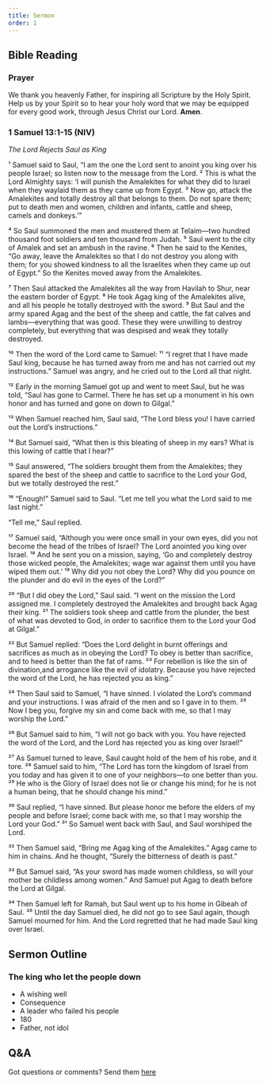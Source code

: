 ```yaml
---
title: Sermon 
order: 1
---
```


## Bible Reading

### Prayer
We thank you heavenly Father, for inspiring all Scripture by the Holy Spirit. Help us by your Spirit so to hear your holy word that we may be equipped for every good work, through Jesus Christ our Lord. **Amen**.

### 1 Samuel 13:1-15 (NIV)
_The Lord Rejects Saul as King_

¹ Samuel said to Saul, “I am the one the Lord sent to anoint you king over his people Israel; so listen now to the message from the Lord. ² This is what the Lord Almighty says: ‘I will punish the Amalekites for what they did to Israel when they waylaid them as they came up from Egypt. ³ Now go, attack the Amalekites and totally destroy all that belongs to them. Do not spare them; put to death men and women, children and infants, cattle and sheep, camels and donkeys.’”

⁴ So Saul summoned the men and mustered them at Telaim—two hundred thousand foot soldiers and ten thousand from Judah. ⁵ Saul went to the city of Amalek and set an ambush in the ravine. ⁶ Then he said to the Kenites, “Go away, leave the Amalekites so that I do not destroy you along with them; for you showed kindness to all the Israelites when they came up out of Egypt.” So the Kenites moved away from the Amalekites.

⁷ Then Saul attacked the Amalekites all the way from Havilah to Shur, near the eastern border of Egypt. ⁸ He took Agag king of the Amalekites alive, and all his people he totally destroyed with the sword. ⁹ But Saul and the army spared Agag and the best of the sheep and cattle, the fat calves and lambs—everything that was good. These they were unwilling to destroy completely, but everything that was despised and weak they totally destroyed.

¹⁰ Then the word of the Lord came to Samuel: ¹¹ “I regret that I have made Saul king, because he has turned away from me and has not carried out my instructions.” Samuel was angry, and he cried out to the Lord all that night.

¹² Early in the morning Samuel got up and went to meet Saul, but he was told, “Saul has gone to Carmel. There he has set up a monument in his own honor and has turned and gone on down to Gilgal.”

¹³ When Samuel reached him, Saul said, “The Lord bless you! I have carried out the Lord’s instructions.”

¹⁴ But Samuel said, “What then is this bleating of sheep in my ears? What is this lowing of cattle that I hear?”

¹⁵ Saul answered, “The soldiers brought them from the Amalekites; they spared the best of the sheep and cattle to sacrifice to the Lord your God, but we totally destroyed the rest.”

¹⁶ “Enough!” Samuel said to Saul. “Let me tell you what the Lord said to me last night.”

“Tell me,” Saul replied.

¹⁷ Samuel said, “Although you were once small in your own eyes, did you not become the head of the tribes of Israel? The Lord anointed you king over Israel. ¹⁸ And he sent you on a mission, saying, ‘Go and completely destroy those wicked people, the Amalekites; wage war against them until you have wiped them out.’ ¹⁹ Why did you not obey the Lord? Why did you pounce on the plunder and do evil in the eyes of the Lord?”

²⁰ “But I did obey the Lord,” Saul said. “I went on the mission the Lord assigned me. I completely destroyed the Amalekites and brought back Agag their king. ²¹ The soldiers took sheep and cattle from the plunder, the best of what was devoted to God, in order to sacrifice them to the Lord your God at Gilgal.”

²² But Samuel replied: “Does the Lord delight in burnt offerings and sacrifices as much as in obeying the Lord? To obey is better than sacrifice, and to heed is better than the fat of rams. ²³ For rebellion is like the sin of divination,and arrogance like the evil of idolatry. Because you have rejected the word of the Lord, he has rejected you as king.”

²⁴ Then Saul said to Samuel, “I have sinned. I violated the Lord’s command and your instructions. I was afraid of the men and so I gave in to them. ²⁵ Now I beg you, forgive my sin and come back with me, so that I may worship the Lord.”

²⁶ But Samuel said to him, “I will not go back with you. You have rejected the word of the Lord, and the Lord has rejected you as king over Israel!”

²⁷ As Samuel turned to leave, Saul caught hold of the hem of his robe, and it tore. ²⁸ Samuel said to him, “The Lord has torn the kingdom of Israel from you today and has given it to one of your neighbors—to one better than you. ²⁹ He who is the Glory of Israel does not lie or change his mind; for he is not a human being, that he should change his mind.”

³⁰ Saul replied, “I have sinned. But please honor me before the elders of my people and before Israel; come back with me, so that I may worship the Lord your God.” ³¹ So Samuel went back with Saul, and Saul worshiped the Lord.

³² Then Samuel said, “Bring me Agag king of the Amalekites.” Agag came to him in chains. And he thought, “Surely the bitterness of death is past.”

³³ But Samuel said, “As your sword has made women childless, so will your mother be childless among women.” And Samuel put Agag to death before the Lord at Gilgal.

³⁴ Then Samuel left for Ramah, but Saul went up to his home in Gibeah of Saul. ³⁵ Until the day Samuel died, he did not go to see Saul again, though Samuel mourned for him. And the Lord regretted that he had made Saul king over Israel.


## Sermon Outline
### The king who let the people down
- A wishing well
- Consequence
- A leader who failed his people
- 180
- Father, not idol

## Q&A
Got questions or comments? Send them [here](https://tinyurl.com/SGHACQuestionsAnswers)
